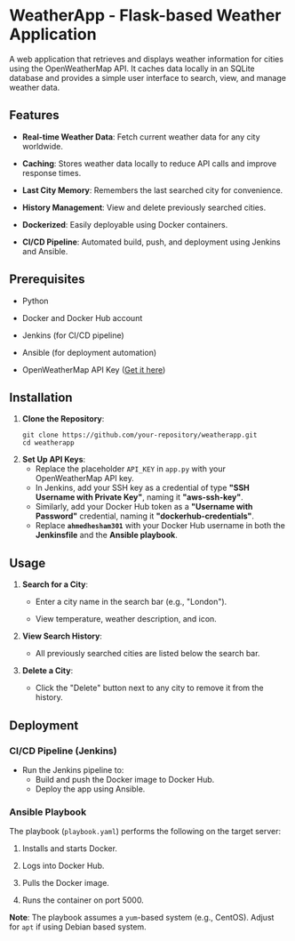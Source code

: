 # WeatherApp - Flask-based Weather Application

A web application that retrieves and displays weather information for cities using the OpenWeatherMap API. It caches data locally in an SQLite database and provides a simple user interface to search, view, and manage weather data.

## Features

- **Real-time Weather Data**: Fetch current weather data for any city worldwide.
    
- **Caching**: Stores weather data locally to reduce API calls and improve response times.
    
- **Last City Memory**: Remembers the last searched city for convenience.
    
- **History Management**: View and delete previously searched cities.
    
- **Dockerized**: Easily deployable using Docker containers.
    
- **CI/CD Pipeline**: Automated build, push, and deployment using Jenkins and Ansible.
    

## Prerequisites

- Python
    
- Docker and Docker Hub account
    
- Jenkins (for CI/CD pipeline)
    
- Ansible (for deployment automation)
    
- OpenWeatherMap API Key ([Get it here](https://openweathermap.org/api))
    

## Installation

1. **Clone the Repository**:
    ```
    git clone https://github.com/your-repository/weatherapp.git
    cd weatherapp
    ```
2. **Set Up API Keys**:
    - Replace the placeholder `API_KEY` in `app.py` with your OpenWeatherMap API key.
    - In Jenkins, add your SSH key as a credential of type **"SSH Username with Private Key"**, naming it **"aws-ssh-key"**.  
    - Similarly, add your Docker Hub token as a **"Username with Password"** credential, naming it **"dockerhub-credentials"**.
    - Replace **`ahmedhesham301`** with your Docker Hub username in both the **Jenkinsfile** and the **Ansible playbook**.




## Usage

1. **Search for a City**:
    
    - Enter a city name in the search bar (e.g., "London").
        
    - View temperature, weather description, and icon.
        
2. **View Search History**:
    
    - All previously searched cities are listed below the search bar.
        
3. **Delete a City**:
    
    - Click the "Delete" button next to any city to remove it from the history.
        

## Deployment

### CI/CD Pipeline (Jenkins)

- Run the Jenkins pipeline to:
    - Build and push the Docker image to Docker Hub.        
    - Deploy the app using Ansible.
            

### Ansible Playbook

The playbook (`playbook.yaml`) performs the following on the target server:

1. Installs and starts Docker.
    
2. Logs into Docker Hub.
    
3. Pulls the Docker image.
    
4. Runs the container on port 5000.
    

**Note**: The playbook assumes a `yum`-based system (e.g., CentOS). Adjust for `apt` if using Debian based system.
